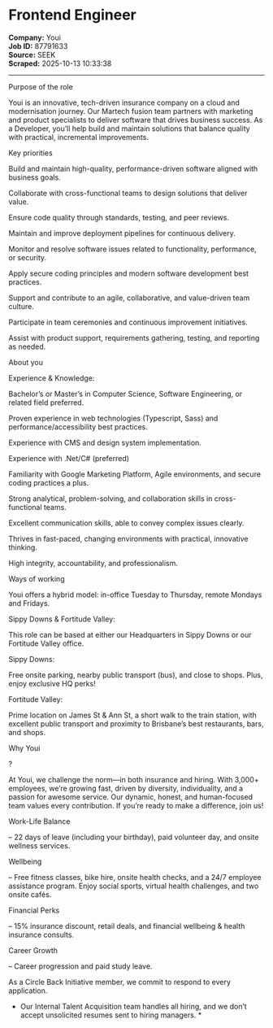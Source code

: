 # Frontend Engineer

**Company:** Youi  
**Job ID:** 87791633  
**Source:** SEEK  
**Scraped:** 2025-10-13 10:33:38

---

Purpose of the role

Youi is an innovative, tech-driven insurance company on a cloud and modernisation journey. Our Martech fusion team partners with marketing and product specialists to deliver software that drives business success. As a Developer, you’ll help build and maintain solutions that balance quality with practical, incremental improvements.

Key priorities

Build and maintain high-quality, performance-driven software aligned with business goals.

Collaborate with cross-functional teams to design solutions that deliver value.

Ensure code quality through standards, testing, and peer reviews.

Maintain and improve deployment pipelines for continuous delivery.

Monitor and resolve software issues related to functionality, performance, or security.

Apply secure coding principles and modern software development best practices.

Support and contribute to an agile, collaborative, and value-driven team culture.

Participate in team ceremonies and continuous improvement initiatives.

Assist with product support, requirements gathering, testing, and reporting as needed.

About you

Experience & Knowledge:

Bachelor’s or Master’s in Computer Science, Software Engineering, or related field preferred.

Proven experience in web technologies (Typescript, Sass) and performance/accessibility best practices.

Experience with CMS and design system implementation.

Experience with .Net/C# (preferred)

Familiarity with Google Marketing Platform, Agile environments, and secure coding practices a plus.

Strong analytical, problem-solving, and collaboration skills in cross-functional teams.

Excellent communication skills, able to convey complex issues clearly.

Thrives in fast-paced, changing environments with practical, innovative thinking.

High integrity, accountability, and professionalism.

Ways of working

Youi offers a hybrid model: in-office Tuesday to Thursday, remote Mondays and Fridays.

Sippy Downs & Fortitude Valley:

This role can be based at either our Headquarters in Sippy Downs or our Fortitude Valley office.

Sippy Downs:

Free onsite parking, nearby public transport (bus), and close to shops. Plus, enjoy exclusive HQ perks!

Fortitude Valley:

Prime location on James St & Ann St, a short walk to the train station, with excellent public transport and proximity to Brisbane’s best restaurants, bars, and shops.

Why Youi

?

At Youi, we challenge the norm—in both insurance and hiring. With 3,000+ employees, we’re growing fast, driven by diversity, individuality, and a passion for awesome service. Our dynamic, honest, and human-focused team values every contribution. If you’re ready to make a difference, join us!

Work-Life Balance

– 22 days of leave (including your birthday), paid volunteer day, and onsite wellness services.

Wellbeing

– Free fitness classes, bike hire, onsite health checks, and a 24/7 employee assistance program. Enjoy social sports, virtual health challenges, and two onsite cafés.

Financial Perks

– 15% insurance discount, retail deals, and financial wellbeing & health insurance consults.

Career Growth

– Career progression and paid study leave.

As a Circle Back Initiative member, we commit to respond to every application.

* Our Internal Talent Acquisition team handles all hiring, and we don’t accept unsolicited resumes sent to hiring managers. *
